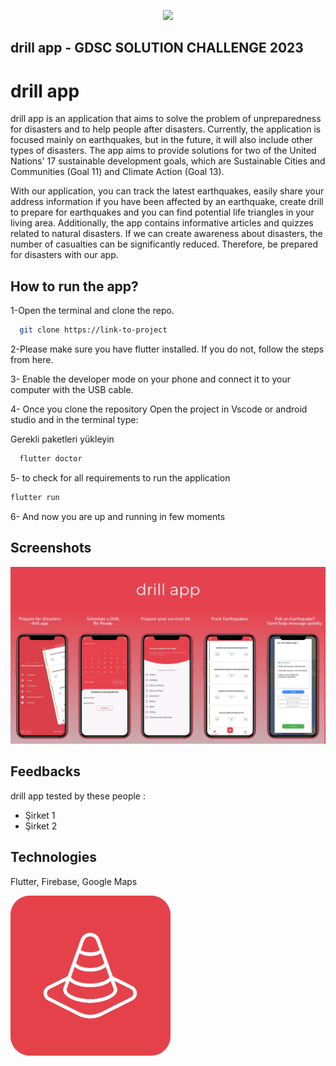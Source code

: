 
<p align="center">
  <img src="[https://raw.githubusercontent.com/emrecan-er/drillapp/main/screenshots/sized.png?token=GHSAT0AAAAAAB4UABUUKREDR6JNCL2MJPPYZBC4EPA](https://raw.githubusercontent.com/emrecan-er/drillapp/main/screenshots/sized.png?token=GHSAT0AAAAAAB4UABUUUVWFIYGRG66VP7DYZBC4KQQ)" />
</p>

## drill app - GDSC SOLUTION CHALLENGE 2023

  
# drill app

drill app is an application that aims to solve the problem of unpreparedness for disasters and to help people after disasters. Currently, the application is focused mainly on earthquakes, but in the future, it will also include other types of disasters. The app aims to provide solutions for two of the United Nations' 17 sustainable development goals, which are Sustainable Cities and Communities (Goal 11) and Climate Action (Goal 13).

With our application, you can track the latest earthquakes, easily share your address information if you have been affected by an earthquake, create drill to prepare for earthquakes and you can find potential life triangles in your living area. Additionally, the app contains informative articles and quizzes related to natural disasters. If we can create awareness about disasters, the number of casualties can be significantly reduced. Therefore, be prepared for disasters with our app.


## How to run the app?


1-Open the terminal and clone the repo.

```bash
  git clone https://link-to-project
```

2-Please make sure you have flutter installed. If you do not, follow the steps from here.

3- Enable the developer mode on your phone and connect it to your computer with the USB cable.

4- Once you clone the repository Open the project in Vscode or android studio and in the terminal type:

Gerekli paketleri yükleyin

```bash
  flutter doctor
```
5- to check for all requirements to run the application

```bash
flutter run
```
6- And now you are up and running in few moments



  
## Screenshots

![Uygulama Ekran Görüntüsü](https://raw.githubusercontent.com/emrecan-er/drillapp/main/screenshots/Adsız.png?token=GHSAT0AAAAAAB4UABUUOVG67LAHKTCQROMIZBC3W3Q)

  
## Feedbacks

drill app tested by these people :

- Şirket 1
- Şirket 2

  
## Technologies

Flutter,
Firebase,
Google Maps

  
![Logo](https://raw.githubusercontent.com/emrecan-er/drillapp/main/screenshots/sized.png?token=GHSAT0AAAAAAB4UABUUR3QWTVX7CVXFQB7YZBC3VZQ)

